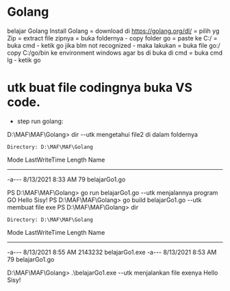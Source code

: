 # Golang
belajar Golang
Install Golang
= download di https://golang.org/dl/
= pilih yg Zip
= extract file zipnya
= buka foldernya - copy folder go
= paste ke C:/
= buka cmd - ketik go jika blm not recognized - maka lakukan
= buka file go:/ copy C:/go/bin ke environment windows agar bs di buka di cmd
= buka cmd lg - ketik go

# utk buat file codingnya buka VS code.

- step run golang:


D:\MAF\MAF\Golang> dir --utk mengetahui file2 di dalam foldernya


    Directory: D:\MAF\MAF\Golang


Mode                LastWriteTime     Length Name
----                -------------     ------ ----
-a---         8/13/2021   8:33 AM         79 belajarGo1.go


PS D:\MAF\MAF\Golang> go run belajarGo1.go --utk menjalannya program GO
Hello Sisy!
PS D:\MAF\MAF\Golang> go build belajarGo1.go --utk membuat file exe
PS D:\MAF\MAF\Golang> dir


    Directory: D:\MAF\MAF\Golang


Mode                LastWriteTime     Length Name
----                -------------     ------ ----
-a---         8/13/2021   8:55 AM    2143232 belajarGo1.exe
-a---         8/13/2021   8:53 AM         79 belajarGo1.go

D:\MAF\MAF\Golang> .\belajarGo1.exe --utk menjalankan file exenya
Hello Sisy!

